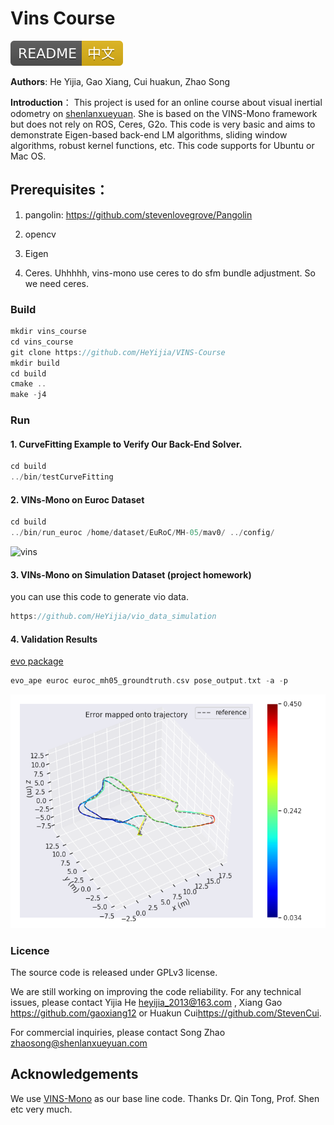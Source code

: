 # Vins Course
[![Build Status](doc/README-中文-yellow.svg)](README.md)

**Authors**: He Yijia, Gao Xiang, Cui huakun, Zhao Song

**Introduction**：
This project is used for an online course about visual inertial odometry on [shenlanxueyuan](http://www.shenlanxueyuan.com). She is based on the VINS-Mono framework but does not rely on ROS, Ceres, G2o. This code is very basic and aims to demonstrate Eigen-based back-end LM algorithms, sliding window algorithms, robust kernel functions, etc. This code supports for Ubuntu or Mac OS.

## Prerequisites：

1. pangolin: <https://github.com/stevenlovegrove/Pangolin>

2. opencv

3. Eigen

4. Ceres. Uhhhhh, vins-mono use ceres to do sfm bundle adjustment. So we need ceres. 

### Build

```c++
mkdir vins_course
cd vins_course
git clone https://github.com/HeYijia/VINS-Course
mkdir build 
cd build
cmake ..
make -j4
```

### Run
#### 1. CurveFitting Example to Verify Our Back-End Solver.
```c++
cd build
../bin/testCurveFitting 
```

#### 2. VINs-Mono on Euroc Dataset
```c++
cd build
../bin/run_euroc /home/dataset/EuRoC/MH-05/mav0/ ../config/
```
![vins](doc/vins.gif)

#### 3. VINs-Mono on Simulation Dataset (project homework)

you can use this code to generate vio data.

```c++
https://github.com/HeYijia/vio_data_simulation
```
#### 4. Validation Results
[evo package](https://github.com/MichaelGrupp/evo)
```c++
evo_ape euroc euroc_mh05_groundtruth.csv pose_output.txt -a -p
```

![results](doc/results.png)

### Licence

The source code is released under GPLv3 license.

We are still working on improving the code reliability. For any technical issues, please contact Yijia He <heyijia_2013@163.com> , Xiang Gao <https://github.com/gaoxiang12> or Huakun Cui<https://github.com/StevenCui>.

For commercial inquiries, please contact Song Zhao <zhaosong@shenlanxueyuan.com>

## Acknowledgements

We use [VINS-Mono](https://github.com/HKUST-Aerial-Robotics/VINS-Mono) as our base line code. Thanks Dr. Qin Tong, Prof. Shen etc very much.
